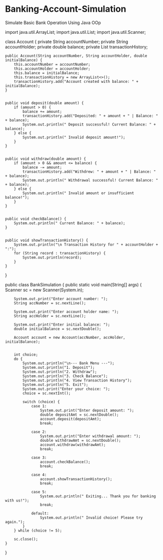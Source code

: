 # Banking-Account-Simulation
Simulate Basic Bank Operation Using Java OOp

import java.util.ArrayList;
import java.util.List;
import java.util.Scanner;

class Account {
    private String accountNumber;
    private String accountHolder;
    private double balance;
    private List<String> transactionHistory;

    
    public Account(String accountNumber, String accountHolder, double initialBalance) {
        this.accountNumber = accountNumber;
        this.accountHolder = accountHolder;
        this.balance = initialBalance;
        this.transactionHistory = new ArrayList<>();
        transactionHistory.add("Account created with balance: " + initialBalance);
    }

    
    public void deposit(double amount) {
        if (amount > 0) {
            balance += amount;
            transactionHistory.add("Deposited: " + amount + " | Balance: " + balance);
            System.out.println(" Deposit successful! Current Balance: " + balance);
        } else {
            System.out.println(" Invalid deposit amount!");
        }
    }

  
    public void withdraw(double amount) {
        if (amount > 0 && amount <= balance) {
            balance -= amount;
            transactionHistory.add("Withdrew: " + amount + " | Balance: " + balance);
            System.out.println(" Withdrawal successful! Current Balance: " + balance);
        } else {
            System.out.println(" Invalid amount or insufficient balance!");
        }
    }

  
    public void checkBalance() {
        System.out.println(" Current Balance: " + balance);
    }

    
    public void showTransactionHistory() {
        System.out.println("\n Transaction History for " + accountHolder + ":");
        for (String record : transactionHistory) {
            System.out.println(record);
        }
    }
}


public class BankSimulation {
    public static void main(String[] args) {
        Scanner sc = new Scanner(System.in);

      
        System.out.print("Enter account number: ");
        String accNumber = sc.nextLine();

        System.out.print("Enter account holder name: ");
        String accHolder = sc.nextLine();

        System.out.print("Enter initial balance: ");
        double initialBalance = sc.nextDouble();

        Account account = new Account(accNumber, accHolder, initialBalance);

      
        int choice;
        do {
            System.out.println("\n--- Bank Menu ---");
            System.out.println("1. Deposit");
            System.out.println("2. Withdraw");
            System.out.println("3. Check Balance");
            System.out.println("4. View Transaction History");
            System.out.println("5. Exit");
            System.out.print("Enter your choice: ");
            choice = sc.nextInt();

            switch (choice) {
                case 1:
                    System.out.print("Enter deposit amount: ");
                    double depositAmt = sc.nextDouble();
                    account.deposit(depositAmt);
                    break;

                case 2:
                    System.out.print("Enter withdrawal amount: ");
                    double withdrawAmt = sc.nextDouble();
                    account.withdraw(withdrawAmt);
                    break;

                case 3:
                    account.checkBalance();
                    break;

                case 4:
                    account.showTransactionHistory();
                    break;

                case 5:
                    System.out.println(" Exiting... Thank you for banking with us!");
                    break;

                default:
                    System.out.println(" Invalid choice! Please try again.");
            }
        } while (choice != 5);

        sc.close();
    }
}
